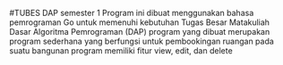 #TUBES DAP semester 1
Program ini dibuat menggunakan bahasa pemrograman Go untuk memenuhi kebutuhan Tugas Besar Matakuliah Dasar Algoritma Pemrograman (DAP)
program yang dibuat merupakan program sederhana yang berfungsi untuk pembookingan ruangan pada suatu bangunan
program memiliki fitur view, edit, dan delete
